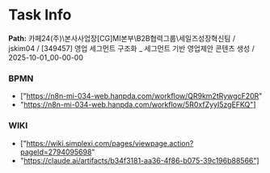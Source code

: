 # Task Info

**Path:** 카페24(주)\본사사업장\[CG]MI본부\B2B협력그룹\세일즈성장혁신팀 / jskim04 / [349457] 영업 세그먼트 구조화 _ 세그먼트 기반 영업제안 콘텐츠 생성 / 2025-10-01_00-00-00

### BPMN
- ["https://n8n-mi-034-web.hanpda.com/workflow/QR9km2tRywgcF20R"
- "https://n8n-mi-034-web.hanpda.com/workflow/5R0xfZyyI5zgEFKQ"]

### WIKI
- ["https://wiki.simplexi.com/pages/viewpage.action?pageId=2794095698"
- "https://claude.ai/artifacts/b34f3181-aa36-4f86-b075-39c196b88566"]


